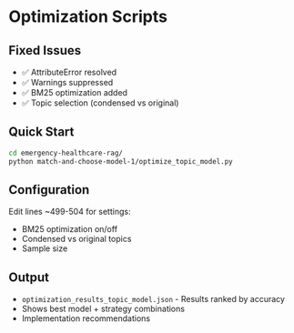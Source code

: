 # Optimization Scripts

## Fixed Issues
- ✅ AttributeError resolved
- ✅ Warnings suppressed  
- ✅ BM25 optimization added
- ✅ Topic selection (condensed vs original)

## Quick Start
```bash
cd emergency-healthcare-rag/
python match-and-choose-model-1/optimize_topic_model.py
```

## Configuration
Edit lines ~499-504 for settings:
- BM25 optimization on/off
- Condensed vs original topics
- Sample size

## Output
- `optimization_results_topic_model.json` - Results ranked by accuracy
- Shows best model + strategy combinations
- Implementation recommendations